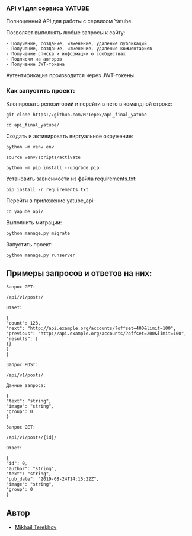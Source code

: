 ### API v1 для сервиса YATUBE

Полноценный API для работы с сервисом Yatube.

Позволяет выполнять любые запросы к сайту:
```
- Получение, создание, изменение, удаление публикаций
- Получение, создание, изменение, удаление комментариев
- Получение списка и информации о сообществах
- Подписки на авторов
- Получение JWT-токена
```

Аутентификация производится через JWT-токены.


### Как запустить проект:

Клонировать репозиторий и перейти в него в командной строке:

```
git clone https://github.com/MrTepex/api_final_yatube
```

```
cd api_final_yatube/
```

Cоздать и активировать виртуальное окружение:

```
python -m venv env
```

```
source venv/scripts/activate
```

```
python -m pip install --upgrade pip
```

Установить зависимости из файла requirements.txt:

```
pip install -r requirements.txt
```

Перейти в приложение yatube_api:

```
cd yapube_api/
```

Выполнить миграции:

```
python manage.py migrate
```

Запустить проект:

```
python manage.py runserver
```

## Примеры запросов и ответов на них:

```
Запрос GET:

/api/v1/posts/

Ответ:

{
"count": 123,
"next": "http://api.example.org/accounts/?offset=400&limit=100",
"previous": "http://api.example.org/accounts/?offset=200&limit=100",
"results": [
{}
]
}
```
```
Запрос POST:

/api/v1/posts/

Данные запроса:

{
"text": "string",
"image": "string",
"group": 0
}
```
```
Запрос GET:

/api/v1/posts/{id}/

Ответ:

{
"id": 0,
"author": "string",
"text": "string",
"pub_date": "2019-08-24T14:15:22Z",
"image": "string",
"group": 0
}
```
## Автор
- [Mikhail Terekhov](https://github.com/MrTepex)